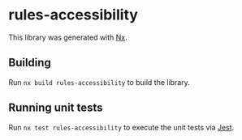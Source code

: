 # rules-accessibility

This library was generated with [Nx](https://nx.dev).

## Building

Run `nx build rules-accessibility` to build the library.

## Running unit tests

Run `nx test rules-accessibility` to execute the unit tests via [Jest](https://jestjs.io).
